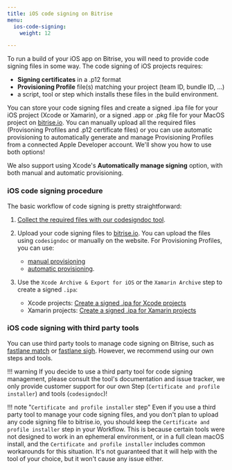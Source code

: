 ```yaml
---
title: iOS code signing on Bitrise
menu:
  ios-code-signing:
    weight: 12

---
```

To run a build of your iOS app on Bitrise, you will need to provide code signing files in some way. The code signing of iOS projects requires:

* __Signing certificates__ in a .p12 format
* __Provisioning Profile__ file(s) matching your project (team ID, bundle ID, ...)
* a script, tool or step which installs these files in the build environment.

You can store your code signing files and create a signed .ipa file for your iOS project (Xcode or Xamarin), or a signed .app or .pkg file for your MacOS project on [bitrise.io](https://www.bitrise.io). You can manually upload all the required files (Provisoning Profiles and .p12 certificate files) or you can use automatic provisioning to automatically generate and manage Provisioning Profiles from a connected Apple Developer account. We'll show you how to use both options!

We also support using Xcode's __Automatically manage signing__ option, with both manual and automatic provisioning.

### iOS code signing procedure

The basic workflow of code signing is pretty straightforward:

1. [Collect the required files with our codesigndoc tool](/code-signing/ios-code-signing/collecting-files-with-codesigndoc).

1. Upload your code signing files to [bitrise.io](https://www.bitrise.io). You can upload the files using `codesigndoc` or manually on the website. For Provisioning Profiles, you can use:

    * [manual provisioning](/code-signing/ios-code-signing/ios-manual-provisioning)
    * [automatic provisioning](/code-signing/ios-code-signing/ios-auto-provisioning).

1. Use the `Xcode Archive & Export for iOS` or the `Xamarin Archive` step to create a signed `.ipa`:

    * Xcode projects: [Create a signed .ipa for Xcode projects](/code-signing/ios-code-signing/create-signed-ipa-for-xcode)
    * Xamarin projects: [Create a signed .ipa for Xamarin projects](/code-signing/ios-code-signing/create-signed-ipa-for-xamarin)

### iOS code signing with third party tools

You can use third party tools to manage code signing on Bitrise, such as [fastlane match](https://github.com/fastlane/fastlane/tree/master/match)
or [fastlane sigh](https://github.com/fastlane/fastlane/tree/master/sigh). However, we recommend using our own steps and tools.

!!! warning
    If you decide to use a third party tool for code signing management,
    please consult the tool's documentation and issue tracker,
    we only provide customer support for our own Step (`Certificate and profile installer`)
    and tools (`codesigndoc`)!

!!! note "`Certificate and profile installer` step"
    Even if you use a third party tool to manage your code signing files,
    and you don't plan to upload any code signing file to bitrise.io,
    you should keep the `Certificate and profile installer` step in your
    Workflow. This is because certain tools were not designed to work
    in an ephemeral environment, or in a full clean macOS install,
    and the `Certificate and profile installer` includes common
    workarounds for this situation. It's not guaranteed that it will help with
    the tool of your choice, but it won't cause any issue either.